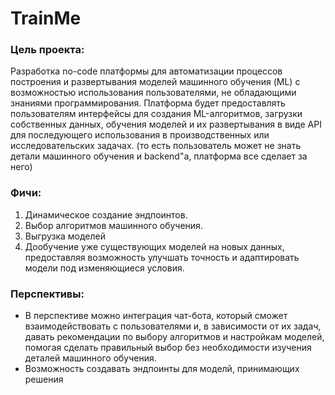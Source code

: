 # TrainMe

### Цель проекта: 
Разработка no-code платформы для автоматизации процессов построения и развертывания моделей машинного обучения (ML) с возможностью использования пользователями, не обладающими знаниями программирования. Платформа будет предоставлять пользователям интерфейсы для создания ML-алгоритмов, загрузки собственных данных, обучения моделей и их развертывания в виде API для последующего использования в производственных или исследовательских задачах. (то есть пользователь может не знать детали машинного обучения и backend"а, платформа все сделает за него)

### Фичи:
1. Динамическое создание эндпоинтов.
2. Выбор алгоритмов машинного обучения.
3. Выгрузка моделей
4. Дообучение уже существующих моделей на новых данных, предоставляя возможность улучшать точность и адаптировать модели под изменяющиеся условия.

### Перспективы:
* В перспективе можно интеграция чат-бота, который сможет взаимодействовать с пользователями и, в зависимости от их задач, давать рекомендации по выбору алгоритмов и настройкам моделей, помогая сделать правильный выбор без необходимости изучения деталей машинного обучения.
* Возможность создавать эндпоинты для моделй, принимающих решения